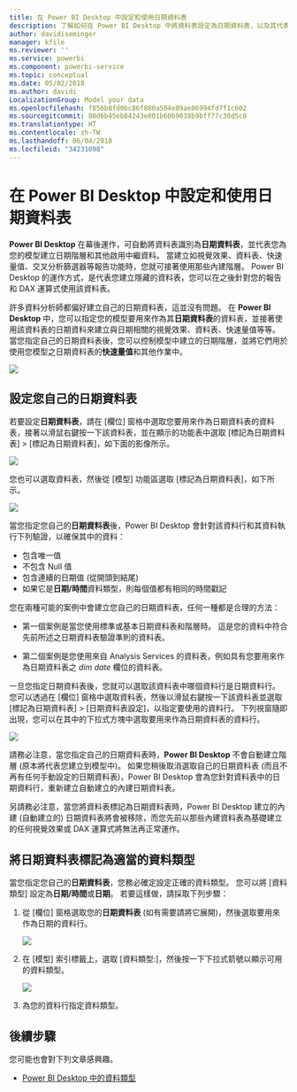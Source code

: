 ```yaml
---
title: 在 Power BI Desktop 中設定和使用日期資料表
description: 了解如何在 Power BI Desktop 中將資料表設定為日期資料表，以及其代表的意義
author: davidiseminger
manager: kfile
ms.reviewer: ''
ms.service: powerbi
ms.component: powerbi-service
ms.topic: conceptual
ms.date: 05/02/2018
ms.author: davidi
LocalizationGroup: Model your data
ms.openlocfilehash: f856b8fd0bc86f880a564e89ae86994fd7f1c602
ms.sourcegitcommit: 80d6b45eb84243e801b60b9038b9bff77c30d5c8
ms.translationtype: HT
ms.contentlocale: zh-TW
ms.lasthandoff: 06/04/2018
ms.locfileid: "34231098"
---
```

# <a name="set-and-use-date-tables-in-power-bi-desktop"></a>在 Power BI Desktop 中設定和使用日期資料表

**Power BI Desktop** 在幕後運作，可自動將資料表識別為**日期資料表**，並代表您為您的模型建立日期階層和其他啟用中繼資料。 當建立如視覺效果、資料表、快速量值、交叉分析篩選器等報告功能時，您就可接著使用那些內建階層。 Power BI Desktop 的運作方式，是代表您建立隱藏的資料表，您可以在之後針對您的報告和 DAX 運算式使用該資料表。

許多資料分析師都偏好建立自己的日期資料表，這並沒有問題。 在 **Power BI Desktop** 中，您可以指定您的模型要用來作為其**日期資料表**的資料表，並接著使用該資料表的日期資料來建立與日期相關的視覺效果、資料表、快速量值等等。 當您指定自己的日期資料表後，您可以控制模型中建立的日期階層，並將它們用於使用您模型之日期資料表的**快速量值**和其他作業中。 

![](media/desktop-date-tables/date-tables_01.png)

## <a name="setting-your-own-date-table"></a>設定您自己的日期資料表

若要設定**日期資料表**，請在 [欄位] 窗格中選取您要用來作為日期資料表的資料表，接著以滑鼠右鍵按一下該資料表，並在顯示的功能表中選取 [標記為日期資料表] > [標記為日期資料表]，如下面的影像所示。

![](media/desktop-date-tables/date-tables_02.png)

您也可以選取資料表，然後從 [模型] 功能區選取 [標記為日期資料表]，如下所示。

![](media/desktop-date-tables/date-tables_02b.png)

當您指定您自己的**日期資料表**後，Power BI Desktop 會針對該資料行和其資料執行下列驗證，以確保其中的資料：

* 包含唯一值
* 不包含 Null 值
* 包含連續的日期值 (從開頭到結尾)
* 如果它是**日期/時間**資料類型，則每個值都有相同的時間戳記

您在兩種可能的案例中會建立您自己的日期資料表，任何一種都是合理的方法：

* 第一個案例是當您使用標準或基本日期資料表和階層時。 這是您的資料中符合先前所述之日期資料表驗證準則的資料表。 

* 第二個案例是您使用來自 Analysis Services 的資料表，例如具有您要用來作為日期資料表之 *dim date* 欄位的資料表。 

一旦您指定日期資料表後，您就可以選取該資料表中哪個資料行是日期資料行。 您可以透過在 [欄位] 窗格中選取資料表，然後以滑鼠右鍵按一下該資料表並選取 [標記為日期資料表] > [日期資料表設定]，以指定要使用的資料行。 下列視窗隨即出現，您可以在其中的下拉式方塊中選取要用來作為日期資料表的資料行。

![](media/desktop-date-tables/date-tables_03.png)

請務必注意，當您指定自己的日期資料表時，**Power BI Desktop** 不會自動建立階層 (原本將代表您建立到模型中)。 如果您稍後取消選取自己的日期資料表 (而且不再有任何手動設定的日期資料表)，Power BI Desktop 會為您針對資料表中的日期資料行，重新建立自動建立的內建日期資料表。

另請務必注意，當您將資料表標記為日期資料表時，Power BI Desktop 建立的內建 (自動建立的) 日期資料表將會被移除，而您先前以那些內建資料表為基礎建立的任何視覺效果或 DAX 運算式將無法再正常運作。 

## <a name="marking-your-date-table-as-the-appropriate-data-type"></a>將日期資料表標記為適當的資料類型

當您指定您自己的**日期資料表**，您務必確定設定正確的資料類型。 您可以將 [資料類型] 設定為**日期/時間**或**日期**。 若要這樣做，請採取下列步驟：

1. 從 [欄位] 窗格選取您的**日期資料表** (如有需要請將它展開)，然後選取要用來作為日期的資料行。
   
    ![](media/desktop-date-tables/date-tables_04.png) 

2. 在 [模型] 索引標籤上，選取 [資料類型:]，然後按一下下拉式箭號以顯示可用的資料類型。

    ![](media/desktop-date-tables/date-tables_05.png)

3. 為您的資料行指定資料類型。 


## <a name="next-steps"></a>後續步驟

您可能也會對下列文章感興趣。

* [Power BI Desktop 中的資料類型](desktop-data-types.md)

 